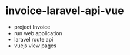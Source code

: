 # invoice-laravel-api-vue
- project Invoice
- run web application
- laravel route api
- vuejs view pages
